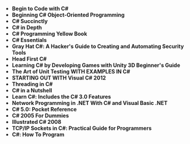 <ul>
                                <li><b><a target="_blank" href="https://github.com/manjunath5496/C-Sharp-Programming-Books/blob/master/csharp(1).pdf" style="text-decoration:none;">Begin to Code with C# </a></b></li>
                                <li><b><a target="_blank" href="https://github.com/manjunath5496/C-Sharp-Programming-Books/blob/master/csharp(2).pdf" style="text-decoration:none;">Beginning C# Object-Oriented Programming</a></b></li>
                                <li><b><a target="_blank" href="https://github.com/manjunath5496/C-Sharp-Programming-Books/blob/master/csharp(3).pdf" style="text-decoration:none;">C# Succinctly</a></b></li>
                               
<li><b><a target="_blank" href="https://github.com/manjunath5496/C-Sharp-Programming-Books/blob/master/csharp(4).pdf" style="text-decoration:none;">C# in Depth</a></b></li>
                                <li><b><a target="_blank" href="https://github.com/manjunath5496/C-Sharp-Programming-Books/blob/master/csharp(5).pdf" style="text-decoration:none;">C# Programming Yellow Book</a></b></li>
                                
 <li><b><a target="_blank" href="https://github.com/manjunath5496/C-Sharp-Programming-Books/blob/master/csharp(6).pdf" style="text-decoration:none;">C# Essentials</a></b></li>
                          
<li><b><a target="_blank" href="https://github.com/manjunath5496/C-Sharp-Programming-Books/blob/master/csharp(7).pdf" style="text-decoration:none;">Gray Hat C#: A Hacker's Guide to Creating and Automating Security Tools</a></b></li>
                                <li><b><a target="_blank" href="https://github.com/manjunath5496/C-Sharp-Programming-Books/blob/master/csharp(8).rar" style="text-decoration:none;">Head First C# </a></b></li>
                                <li><b><a target="_blank" href="https://github.com/manjunath5496/C-Sharp-Programming-Books/blob/master/csharp(9).pdf" style="text-decoration:none;">Learning C# by Developing Games with Unity 3D Beginner's Guide</a></b></li>
                                
<li><b><a target="_blank" href="https://github.com/manjunath5496/C-Sharp-Programming-Books/blob/master/csharp(10).pdf" style="text-decoration:none;">The Art of Unit Testing WITH EXAMPLES IN C#</a></b></li>  
        
<li><b><a target="_blank" href="https://github.com/manjunath5496/C-Sharp-Programming-Books/blob/master/csharp(11).pdf" style="text-decoration:none;">STARTING OUT WITH Visual C# 2012</a></b></li>
                                <li><b><a target="_blank" href="https://github.com/manjunath5496/C-Sharp-Programming-Books/blob/master/csharp(12).pdf" style="text-decoration:none;">Threading in C#</a></b></li>
 <li><b><a target="_blank" href="https://github.com/manjunath5496/C-Sharp-Programming-Books/blob/master/csharp(13).pdf" style="text-decoration:none;">C# in a Nutshell</a></b></li>  
 
<li><b><a target="_blank" href="https://github.com/manjunath5496/C-Sharp-Programming-Books/blob/master/csharp(14).pdf" style="text-decoration:none;">Learn C#: Includes the C# 3.0 Features</a></b></li>
                                
<li><b><a target="_blank" href="https://github.com/manjunath5496/C-Sharp-Programming-Books/blob/master/csharp(15).pdf" style="text-decoration:none;">Network Programming in .NET With C# and Visual Basic .NET</a></b></li>  
        
<li><b><a target="_blank" href="https://github.com/manjunath5496/C-Sharp-Programming-Books/blob/master/csharp(16).pdf" style="text-decoration:none;">C# 5.0: Pocket Reference</a></b></li>
                                <li><b><a target="_blank" href="https://github.com/manjunath5496/C-Sharp-Programming-Books/blob/master/csharp(17).pdf" style="text-decoration:none;">C# 2005 For Dummies</a></b></li>

 <li><b><a target="_blank" href="https://github.com/manjunath5496/C-Sharp-Programming-Books/blob/master/csharp(18).pdf" style="text-decoration:none;">Illustrated C# 2008</a></b></li>  
        
<li><b><a target="_blank" href="https://github.com/manjunath5496/C-Sharp-Programming-Books/blob/master/csharp(19).pdf" style="text-decoration:none;">TCP/IP Sockets in C#: Practical Guide for Programmers</a></b></li>
                                <li><b><a target="_blank" href="https://github.com/manjunath5496/C-Sharp-Programming-Books/blob/master/csharp(20).pdf" style="text-decoration:none;">C#: How To Program</a></b></li>
 
 
 
 
 
 
 
 
 
 
</ul>
